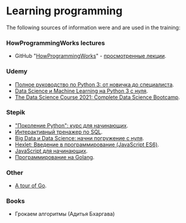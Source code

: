# Learning programming

The following sources of information were and are used in the training:

### HowProgrammingWorks lectures
+ GitHub "[HowProgrammingWorks](https://github.com/HowProgrammingWorks/Index/blob/master/Courses/Fundamentals.md)" - [просмотренные лекции](./JavaScript/HowProgrammingWorks/README.md).

### Udemy
+ [Полное руководство по Python 3: от новичка до специалиста](https://www.udemy.com/course/bestpython/).
+ [Data Science и Machine Learning на Python 3 с нуля](https://www.udemy.com/course/data-science-python-3/).
+ [The Data Science Course 2021: Complete Data Science Bootcamp](https://www.udemy.com/course/the-data-science-course-complete-data-science-bootcamp/).

### Stepik
+ ["Поколение Python": курс для начинающих](https://stepik.org/58852).
+ [Интерактивный тренажер по SQL](https://stepik.org/63054).
+ [Big Data и Data Science: начни погружение с нуля](https://stepik.org/101687).
+ [Hexlet: Введение в программирование (JavaScript ES6)](https://stepik.org/13929).
+ [JavaScript для начинающих](https://stepik.org/2223).
+ [Программирование на Golang](https://stepik.org/course/54403/).

### Other
+ [A tour of Go](https://go.dev/tour/list).

### Books
+ Грокаем алгоритмы (Адитья Бхаргава)
